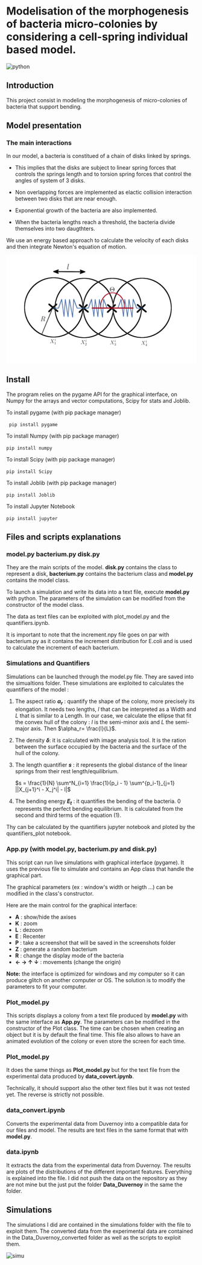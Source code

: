 # Modelisation of the morphogenesis of bacteria micro-colonies by considering a cell-spring individual based model. 

![python](https://img.shields.io/badge/langage-Python-yellow)

## Introduction 

This project consist in modeling the morphogenesis of micro-colonies of bacteria that support bending.

## Model presentation

### The main interactions

In our model, a bacteria is constitued of a chain of disks linked by springs.
- This implies that the disks are subject to linear spring forces that controls the springs length and to torsion spring forces that control the angles of system of 3 disks. 

- Non overlapping forces are implemented as elactic collision interaction between two disks that are near enough.

- Exponential growth of the bacteria are also implemented.

- When the bacteria lengths reach a threshold, the bacteria divide themselves into two daugthters.

We use an energy based approach to calculate the velocity of each disks and then integrate Newton's equation of motion.

![model](https://github.com/Rudiio/Images-factory/blob/main/model.png)

## Install

The program relies on the pygame API for the graphical interface, on Numpy for the arrays and vector computations, Scipy for stats and Joblib.

To install pygame (with pip package manager)

``` pip install pygame```

To install Numpy (with pip package manager)

``` pip install numpy ```

To install Scipy (with pip package manager)

``` pip install Scipy ```

To install Joblib (with pip package manager)

``` pip install Joblib ```

To install Jupyter Notebook

``` pip install jupyter ```


## Files and scripts explanations

### **model.py bacterium.py disk.py**

They are the main scripts of the model. **disk.py** contains the class to represent a disk, **bacterium.py** contains the bacterium class and **model.py** contains the model class.

To launch a simulation and write its data into a text file, execute **model.py** with python. 
The parameters of the simulation can be modified from the constructor of the model class. 

The data as text files can be exploited with plot_model.py and the quantifiers.ipynb.

It is important to note that the increment.npy file goes on par with bacterium.py as it contains the increment distribution for E.coli and is used to calculate the increment of each bacterium.

### Simulations and Quantifiers

Simulations can be launched through the model.py file. They are saved into the simualtions folder.
These simulations are exploited to calculates the quantifiers of the model :

1. The aspect ratio **$\alpha_r$** : quantify the shape of the colony, more precisely its elongation. It needs two lengths, $l$ that can be interpreted as a Width and $L$ that is similar to a Length. In our case, we calculate the ellipse that fit the convex hull of the colony : $l$ is the semi-minor axis and $L$ the semi-major axis.
    Then $\alpha_r= \frac{l}{L}$.
    
2. The density **$\delta$**: it is calculated with image analysis tool. It is the ration between the surface occupied by the bacteria and the surface of the hull of the colony.
    
3. The length quantifier **$s$** : it represents the global distance of the linear springs from their rest length/equilibrium.
    
    $s = \frac{1}{N} \sum^N_{i=1} \frac{1}{p_i - 1} \sum^{p_i-1}_{j=1} ||X_{j+1}^i - X_j^i| - l|$
    
4. The bending energy **$E_t$** : it quantifies the bending of the bacteria. 0 represents the perfect bending equilibrium. It is calculated from the second and third terms of the equation (1).

Thy can be calculated by the quantifiers jupyter notebook and ploted by the quantifiers_plot notebook.


### App.py (with model.py, bacterium.py and disk.py)

This script can run live simulations with graphical interface (pygame). It uses the previous file to simulate and contains an App class that handle the graphical part.

The graphical parameters (ex : window's width or heigth ...) can be modified in the class's constructor.

Here are the main control for the graphical interface:

- **A** : show/hide the axises
- **K** : zoom
- **L** : dezoom
- **E** : Recenter
- **P** : take a screenshot that will be saved in the screenshots folder
- **Z** : generate a random bacterium
- **R** : change the display mode of the bacteria
- **← → ↑ ↓** : movements (change the origin)

**Note:** the interface is optimized for windows and my computer so it can produce glitch on another computer or OS. The solution is to modify the parameters to fit your computer.

### Plot_model.py

This scripts displays a colony from a text file produced by **model.py** with the same interface as **App.py**. The parameters can be modified in the constructor of the Plot class.
The time can be chosen when creating an object but it is by default the final time.
This file also allows to have an animated evolution of the colony or even store the screen for each time.

### Plot_model.py

It does the same things as **Plot_model.py** but for the text file from the experimental data produced by **data_covert.ipynb**.

Technically, it should support also the other text files but it was not tested yet. The reverse is strictly not possible.

### data_convert.ipynb

Converts the experimental data from Duvernoy into a compatible data for our files and model.
The results are text files in the same format that with **model.py**.

### data.ipynb

It extracts the data from the experimental data from Duvernoy. The results are plots of the distributions of the different important features. Everything is explained into the file.
I did not push the data on the repository as they are not mine but the just put the folder **Data_Duvernoy** in the same the folder.

## Simulations

The simulations I did are contained in the simulations folder with the file to exploit them.
The converted data from the experimental data are contained in the Data_Duvernoy_converted folder as well as the scripts to exploit them.

![simu](https://github.com/Rudiio/Images-factory/blob/main/simu11.png)